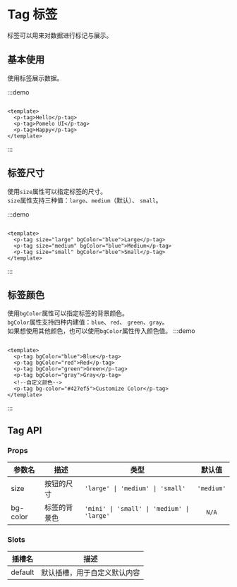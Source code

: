 # Tag 标签

标签可以用来对数据进行标记与展示。

## 基本使用

使用标签展示数据。

:::demo

```vue

<template>
  <p-tag>Hello</p-tag>
  <p-tag>Pomelo UI</p-tag>
  <p-tag>Happy</p-tag>
</template>
```

:::

## 标签尺寸

使用`size`属性可以指定标签的尺寸。  
`size`属性支持三种值：`large`、`medium`（默认）、 `small`。

:::demo

```vue

<template>
  <p-tag size="large" bgColor="blue">Large</p-tag>
  <p-tag size="medium" bgColor="blue">Medium</p-tag>
  <p-tag size="small" bgColor="blue">Small</p-tag>
</template>
```

:::

## 标签颜色

使用`bgColor`属性可以指定标签的背景颜色。  
`bgColor`属性支持四种内建值：`blue`、`red`、 `green`、`gray`。  
如果想使用其他颜色，也可以使用`bgColor`属性传入颜色值。
:::demo

```vue

<template>
  <p-tag bgColor="blue">Blue</p-tag>
  <p-tag bgColor="red">Red</p-tag>
  <p-tag bgColor="green">Green</p-tag>
  <p-tag bgColor="gray">Gray</p-tag>
  <!--自定义颜色-->
  <p-tag bg-color="#427ef5">Customize Color</p-tag>
</template>
```

:::

## Tag API

### Props

| 参数名      | 描述     | 类型                                         |    默认值     |
|----------|--------|--------------------------------------------|:----------:|
| size     | 按钮的尺寸  | `'large' \| 'medium' \| 'small'`           | `'medium'` |
| bg-color | 标签的背景色 | `'mini' \| 'small' \| 'medium' \| 'large'` |   `N/A`    |

### Slots

| 插槽名     | 描述             |
|---------|----------------|
| default | 默认插槽，用于自定义默认内容 |

